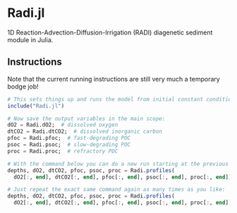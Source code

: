 # Radi.jl

1D Reaction-Advection-Diffusion-Irrigation (RADI) diagenetic sediment module in Julia.

## Instructions

Note that the current running instructions are still very much a temporary bodge job!

```julia
# This sets things up and runs the model from initial constant conditions:
include("Radi.jl")

# Now save the output variables in the main scope:
dO2 = Radi.dO2;  # dissolved oxygen
dtCO2 = Radi.dtCO2;  # dissolved inorganic carbon
pfoc = Radi.pfoc;  # fast-degrading POC
psoc = Radi.psoc;  # slow-degrading POC
proc = Radi.proc;  # refractory POC

# With the command below you can do a new run starting at the previous endpoint:
depths, dO2, dtCO2, pfoc, psoc, proc = Radi.profiles(
  dO2[:, end], dtCO2[:, end], pfoc[:, end], psoc[:, end], proc[:, end])

# Just repeat the exact same command again as many times as you like:
depths, dO2, dtCO2, pfoc, psoc, proc = Radi.profiles(
  dO2[:, end], dtCO2[:, end], pfoc[:, end], psoc[:, end], proc[:, end])
```
